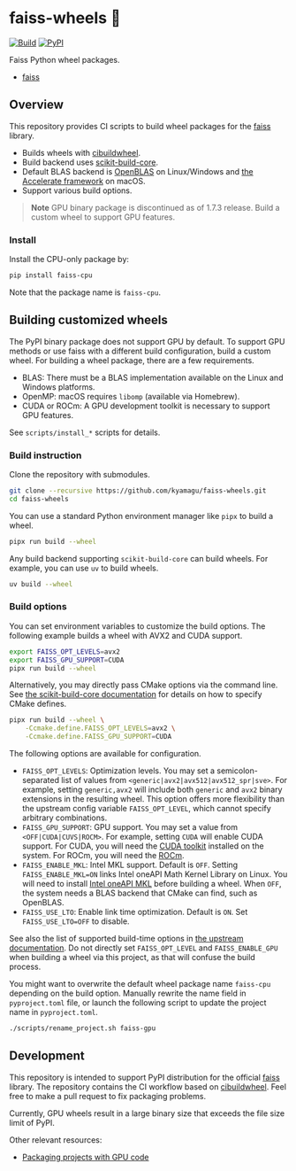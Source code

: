 # faiss-wheels 🎡

[![Build](https://github.com/kyamagu/faiss-wheels/actions/workflows/build.yml/badge.svg)](https://github.com/kyamagu/faiss-wheels/actions/workflows/build.yml)
[![PyPI](https://img.shields.io/pypi/v/faiss-cpu?label=faiss-cpu)](https://pypi.org/project/faiss-cpu/)

Faiss Python wheel packages.

- [faiss](https://github.com/facebookresearch/faiss)

## Overview

This repository provides CI scripts to build wheel packages for the
[faiss](https://github.com/facebookresearch/faiss) library.

- Builds wheels with [cibuildwheel](https://github.com/pypa/cibuildwheel/).
- Build backend uses [scikit-build-core](https://github.com/scikit-build/scikit-build-core).
- Default BLAS backend is [OpenBLAS](https://github.com/OpenMathLib/OpenBLAS) on Linux/Windows and [the Accelerate framework](https://developer.apple.com/documentation/accelerate) on macOS.
- Support various build options.

> **Note**
> GPU binary package is discontinued as of 1.7.3 release. Build a custom wheel to support GPU features.

### Install

Install the CPU-only package by:

```bash
pip install faiss-cpu
```

Note that the package name is `faiss-cpu`.

## Building customized wheels

The PyPI binary package does not support GPU by default. To support GPU methods or use faiss with a different build configuration, build a custom wheel. For building a wheel package, there are a few requirements.

- BLAS: There must be a BLAS implementation available on the Linux and Windows platforms.
- OpenMP: macOS requires `libomp` (available via Homebrew).
- CUDA or ROCm: A GPU development toolkit is necessary to support GPU features.

See `scripts/install_*` scripts for details.

### Build instruction

Clone the repository with submodules.

```bash
git clone --recursive https://github.com/kyamagu/faiss-wheels.git
cd faiss-wheels
```

You can use a standard Python environment manager like `pipx` to build a wheel.

```bash
pipx run build --wheel
```

Any build backend supporting `scikit-build-core` can build wheels. For example, you can use `uv` to build wheels.

```bash
uv build --wheel
```

### Build options

You can set environment variables to customize the build options. The following example builds a wheel with AVX2 and CUDA support.

```bash
export FAISS_OPT_LEVELS=avx2
export FAISS_GPU_SUPPORT=CUDA
pipx run build --wheel
```

Alternatively, you may directly pass CMake options via the command line. See [the scikit-build-core documentation](https://scikit-build-core.readthedocs.io/en/latest/configuration/index.html#configuring-cmake-arguments-and-defines) for details on how to specify CMake defines.

```bash
pipx run build --wheel \
    -Ccmake.define.FAISS_OPT_LEVELS=avx2 \
    -Ccmake.define.FAISS_GPU_SUPPORT=CUDA
```

The following options are available for configuration.

- `FAISS_OPT_LEVELS`: Optimization levels. You may set a semicolon-separated list of values from `<generic|avx2|avx512|avx512_spr|sve>`. For example, setting `generic,avx2` will include both `generic` and `avx2` binary extensions in the resulting wheel. This option offers more flexibility than the upstream config variable `FAISS_OPT_LEVEL`, which cannot specify arbitrary combinations.
- `FAISS_GPU_SUPPORT`: GPU support. You may set a value from `<OFF|CUDA|CUVS|ROCM>`. For example, setting `CUDA` will enable CUDA support. For CUDA, you will need the [CUDA toolkit](https://developer.nvidia.com/cuda-toolkit) installed on the system. For ROCm, you will need the [ROCm](https://rocm.docs.amd.com/en/latest/).
- `FAISS_ENABLE_MKL`: Intel MKL support. Default is `OFF`. Setting `FAISS_ENABLE_MKL=ON` links Intel oneAPI Math Kernel Library on Linux. You will need to install [Intel oneAPI MKL](https://www.intel.com/content/www/us/en/developer/tools/oneapi/onemkl.html) before building a wheel. When `OFF`, the system needs a BLAS backend that CMake can find, such as OpenBLAS.
- `FAISS_USE_LTO`: Enable link time optimization. Default is `ON`. Set `FAISS_USE_LTO=OFF` to disable.

See also the list of supported build-time options in [the upstream documentation](https://github.com/facebookresearch/faiss/blob/main/INSTALL.md#step-1-invoking-cmake). Do not directly set `FAISS_OPT_LEVEL` and `FAISS_ENABLE_GPU` when building a wheel via this project, as that will confuse the build process.

You might want to overwrite the default wheel package name `faiss-cpu` depending on the build option. Manually rewrite the name field in `pyproject.toml` file, or launch the following script to update the project name in `pyproject.toml`.

```bash
./scripts/rename_project.sh faiss-gpu
```

## Development

This repository is intended to support PyPI distribution for the official [faiss](https://github.com/facebookresearch/faiss) library.
The repository contains the CI workflow based on [cibuildwheel](https://github.com/pypa/cibuildwheel/).
Feel free to make a pull request to fix packaging problems.

Currently, GPU wheels result in a large binary size that exceeds the file size limit of PyPI.

Other relevant resources:

- [Packaging projects with GPU code](https://pypackaging-native.github.io/key-issues/gpus/)
